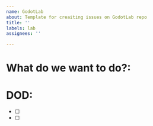 ```yaml
---
name: GodotLab
about: Template for creaiting issues on GodotLab repo
title: ''
labels: lab
assignees: ''

---
```


# What do we want to do?: 
<!--Please add some high level description of the issue. /-->

# DOD:
- [ ] 
- [ ]
